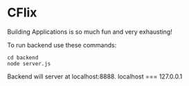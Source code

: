 # CFlix
Building Applications is so much fun and very exhausting!

To run backend use these commands:
```
cd backend
node server.js
```
Backend will server at localhost:8888.
localhost === 127.0.0.1